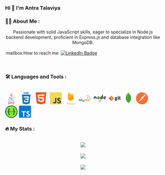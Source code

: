 ### Hi 👋 I'm Antra Talaviya

### :woman_technologist: About Me :
<div align="center">
  Passionate with solid JavaScript skills, eager to specialize in Node.js backend development, proficient in Express.js and database integration like MongoDB.
</div>
<br>
<div>
  :mailbox:How to reach me:
  <a href="www.linkedin.com/in/antra-talaviya-7a3a16236">
    <img src="https://img.shields.io/badge/LinkedIn-blue?style=for-the-badge&logo=linkedin&logoColor=white" alt="LinkedIn Badge"/>
  </a>
</div>
<br>
<div>
<img src="https://komarev.com/ghpvc/?username=Antratalaviya&style=flat-square&color=blue" alt=""/>
</div>

### :hammer_and_wrench: Languages and Tools :
<br>
<div>
  <img src="https://github.com/devicons/devicon/blob/master/icons/java/java-original-wordmark.svg" title="Java" alt="Java" width="40" height="40"/>&nbsp;
  <img src="https://github.com/devicons/devicon/blob/master/icons/css3/css3-plain-wordmark.svg"  title="CSS3" alt="CSS" width="40" height="40"/>&nbsp;
  <img src="https://github.com/devicons/devicon/blob/master/icons/html5/html5-original.svg" title="HTML5" alt="HTML" width="40" height="40"/>&nbsp;
  <img src="https://github.com/devicons/devicon/blob/master/icons/javascript/javascript-original.svg" title="JavaScript" alt="JavaScript" width="40" height="40"/>&nbsp;
  <img src="https://github.com/devicons/devicon/blob/master/icons/firebase/firebase-plain-wordmark.svg" title="Firebase" alt="Firebase" width="40" height="40"/>&nbsp;
  <img src="https://github.com/devicons/devicon/blob/master/icons/mysql/mysql-original-wordmark.svg" title="MySQL"  alt="MySQL" width="40" height="40"/>&nbsp;
  <img src="https://github.com/devicons/devicon/blob/master/icons/nodejs/nodejs-original-wordmark.svg" title="NodeJS" alt="NodeJS" width="40" height="40"/>&nbsp;
  <img src="https://github.com/devicons/devicon/blob/master/icons/git/git-original-wordmark.svg" title="Git" **alt="Git" width="40" height="40"/>
  <img src="https://github.com/devicons/devicon/blob/master/icons/mongodb/mongodb-original.svg" title="mongodb" alt="mongodb" width="40" height="40"/>  
  <img src="https://github.com/devicons/devicon/blob/master/icons/postman/postman-original.svg" title="postman" alt="postman" width="40" height="40"/>  
   <img src="https://github.com/devicons/devicon/blob/master/icons/swagger/swagger-original.svg" title="swagger" alt="swagger" width="40" height="40"/> 
   <img src="https://github.com/devicons/devicon/blob/master/icons/typescript/typescript-original.svg" title="typescript" alt="typescript" width="40" height="40"/> 
</div>

### :fire: My Stats :
<br>
<div align="center">
  <img src='https://camo.githubusercontent.com/759e453fed607f197c2aa3997059061ff2acee3249df810f0aeb2323e99a1649/68747470733a2f2f6c656574636172642e6a61636f626c696e2e636f6f6c2f616e74726174616c6176697961'/>
<!--   <img src="https://leetcard.jacoblin.cool/antratalaviya"/> -->
  <br>
  <br>
  <img src="https://github-readme-streak-stats.herokuapp.com/?user=Antratalaviya&layout=compact&theme=vision-friendly-dark"/>
<br>
  <br>
  <img src="https://github-readme-stats.vercel.app/api/top-langs/?username=Antratalaviya&layout=compact&theme=vision-friendly-dark"/>
</div>

